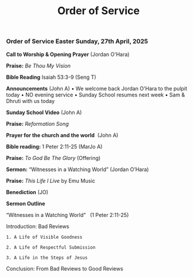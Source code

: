 ﻿---
layout: oos
title: Order of Service
---
### Order of Service Easter Sunday, 27th April, 2025 

**Call to Worship & Opening Prayer** (Jordan O'Hara)

**Praise:** *Be Thou My Vision*

**Bible Reading**  Isaiah 53:3-9 (Seng T)

**Announcements** (John A)
    • We welcome back Jordan O'Hara to the pulpit today
    • NO evening service
    • Sunday School resumes next week
    • Sam & Dhruti with us today

**Sunday School Video** (John A)

**Praise:** *Reformation Song*

**Prayer for the church and the world**  (John A)

**Bible reading:** 1 Peter 2:11-25 (MarJo A)

**Praise:** *To God Be The Glory* (Offering)

**Sermon:**  “Witnesses in a Watching World” (Jordan O’Hara)

**Praise:** *This Life I Live* by Emu Music

**Benediction**  (JO)


**Sermon Outline**

“Witnesses in a Watching World”   (1 Peter 2:11-25)

Introduction: Bad Reviews

    1. A Life of Visible Goodness
    
    2. A Life of Respectful Submission
    
    3. A Life in the Steps of Jesus
    
Conclusion: From Bad Reviews to Good Reviews

